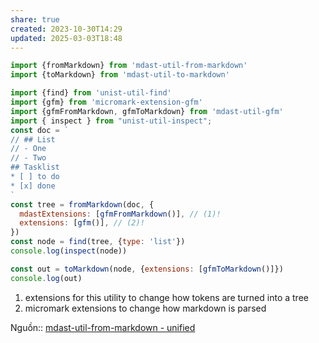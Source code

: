 ```yaml
---
share: true
created: 2023-10-30T14:29
updated: 2025-03-03T18:48
---
```

```js title="Tạo cây cú pháp từ markdown"
import {fromMarkdown} from 'mdast-util-from-markdown'
import {toMarkdown} from 'mdast-util-to-markdown'

import {find} from 'unist-util-find'
import {gfm} from 'micromark-extension-gfm'
import {gfmFromMarkdown, gfmToMarkdown} from 'mdast-util-gfm'
import { inspect } from "unist-util-inspect";
const doc = `
// ## List 
// - One
// - Two 
## Tasklist
* [ ] to do
* [x] done
`
const tree = fromMarkdown(doc, {
  mdastExtensions: [gfmFromMarkdown()], // (1)!
  extensions: [gfm()], // (2)!
})
const node = find(tree, {type: 'list'})
console.log(inspect(node))

const out = toMarkdown(node, {extensions: [gfmToMarkdown()]})
console.log(out)
```

1. extensions for this utility to change how tokens are turned into a tree 
2. micromark extensions to change how markdown is parsed

Nguồn:: [mdast-util-from-markdown - unified](https://unifiedjs.com/explore/package/mdast-util-from-markdown/)